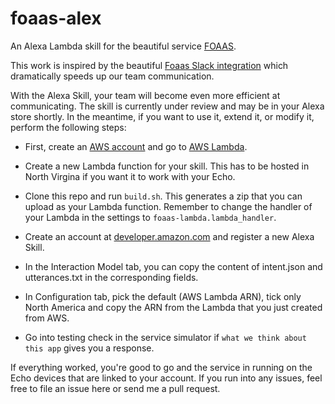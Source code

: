 # foaas-alex
An Alexa Lambda skill for the beautiful service [FOAAS](http://foaas.com/). 

This work is inspired by the beautiful [Foaas Slack integration](https://github.com/revmischa/foaas-slack) which dramatically speeds up our team communication.

With the Alexa Skill, your team will become even more efficient at communicating.
The skill is currently under review and may be in your Alexa store shortly. In the
meantime, if you want to use it, extend it, or modify it, perform the following steps:

  - First, create an [AWS account](https://console.aws.amazon.com/) and go to [AWS Lambda](https://console.aws.amazon.com/lambda).

  - Create a new Lambda function for your skill. This has to be hosted in North Virgina if you want it to work with your Echo.

  - Clone this repo and run `build.sh`. This generates a zip that you can upload as your Lambda function. Remember to change the handler of your Lambda in the settings to `foaas-lambda.lambda_handler`.

  - Create an account at [developer.amazon.com](https://developer.amazon.com) and register a new Alexa Skill.

  - In the Interaction Model tab, you can copy the content of intent.json and utterances.txt in the corresponding fields.

  - In Configuration tab, pick the default (AWS Lambda ARN), tick only North America and copy the ARN from the Lambda that you just created from AWS.

  - Go into testing check in the service simulator if `what we think about this app` gives you a response. 

  If everything worked, you're good to go and the service in running on the Echo devices that are linked to your account. If you run into any issues, feel free to file an issue here or send me a pull request.


